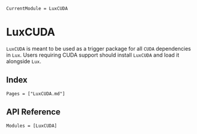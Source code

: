 ```@meta
CurrentModule = LuxCUDA
```

# LuxCUDA

`LuxCUDA` is meant to be used as a trigger package for all `CUDA` dependencies in `Lux`.
Users requiring CUDA support should install `LuxCUDA` and load it alongside `Lux`.

## Index

```@index
Pages = ["LuxCUDA.md"]
```

## API Reference

```@autodocs
Modules = [LuxCUDA]
```
